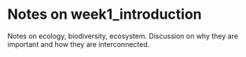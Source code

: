 # Notes on week1_introduction
Notes on ecology, biodiversity, ecosystem. Discussion on why they are important and how they are interconnected.

